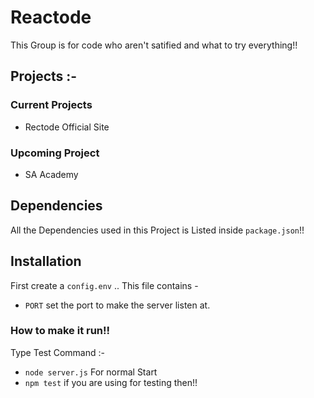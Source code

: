 # Reactode
This Group is for code who aren't satified and what to try everything!!

## Projects :-
### Current Projects
- Rectode Official Site

### Upcoming Project 
- SA Academy

## Dependencies
All the Dependencies used in this Project is Listed inside `package.json`!!
## Installation
First create a `config.env` .. This file contains - 
- `PORT` set the port to make the server listen at.

### How to make it run!!
Type Test Command :-
- `node server.js` For normal Start
- `npm test` if you are using for testing then!!